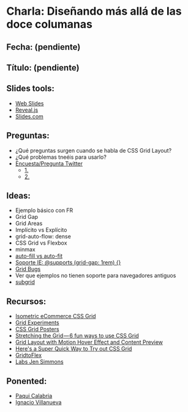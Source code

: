 # Charla: Diseñando más allá de las doce columanas

## Fecha: (pendiente)
## Título: (pendiente)

## Slides tools:

* [Web Slides](https://webslides.tv/#slide=1)
* [Reveal.js](https://revealjs.com/#/)
* [Slides.com](https://slides.com/)

## Preguntas:

* ¿Qué preguntas surgen cuando se habla de CSS Grid Layout?
* ¿Qué problemas tneéis para usarlo?
* [Encuesta/Pregunta Twitter](https://twitter.com/IgnaciodeNuevo/status/1057978678657904640)
  + [1. ](https://twitter.com/edfriasji/status/1057992396577951744)
  + [2. ](https://twitter.com/MartaTorreAjo/status/1058003218217779200)

## Ideas:

* Ejemplo básico con FR
* Grid Gap
* Grid Areas
* Implícito vs Explícito
* grid-auto-flow: dense
* CSS Grid vs Flexbox
* minmax
* [auto-fill vs auto-fit](https://css-tricks.com/auto-sizing-columns-css-grid-auto-fill-vs-auto-fit/)
* [Soporte IE: @supports (grid-gap: 1rem) {}](https://rachelandrew.co.uk/archives/2016/11/26/should-i-try-to-use-the-ie-implementation-of-css-grid-layout/) 
* [Grid Bugs](https://github.com/rachelandrew/gridbugs)
* Ver que ejemplos no tienen soporte para navegadores antiguos
* [subgrid](https://platform-status.mozilla.org/#css-subgrids)

## Recursos:

* [Isometric eCommerce CSS Grid](https://codepen.io/andybarefoot/pen/PBPrex/)
* [Grid Experiments](https://codepen.io/collection/DapBxW/2/#)
* [CSS Grid Posters](https://codepen.io/collection/nryRgw/#)
* [Stretching the Grid — 6 fun ways to use CSS Grid](https://medium.com/@andybarefoot/stretching-the-grid-5-fun-ways-to-use-css-grid-5931166f467f)
* [Grid Layout with Motion Hover Effect and Content Preview](https://tympanus.net/Development/GridLayoutMotion/)
* [Here's a Super Quick Way to Try out CSS Grid](http://jensimmons.com/post/aug-15-2017/heres-super-quick-way-try-out-css-grid)
* [GridtoFlex](https://www.gridtoflex.com/)
* [Labs Jen Simmons](https://labs.jensimmons.com/)

## Ponented:

* [Paqui Calabria](https://github.com/FCalabria)
* [Ignacio Villanueva](https://github.com/IgnaciodeNuevo/)
